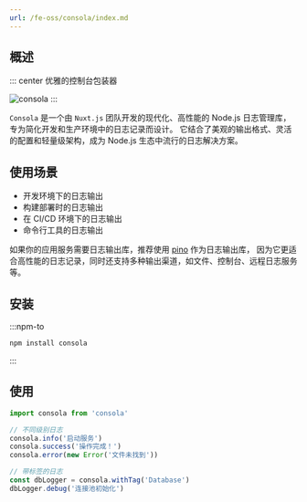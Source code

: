 ```yaml
---
url: /fe-oss/consola/index.md
---
```

&#x20;

## 概述

::: center
优雅的控制台包装器

![consola](https://github.com/unjs/consola/assets/904724/0e511ee6-2543-43ab-9eda-152f07134d94)
:::

`Consola` 是一个由 `Nuxt.js` 团队开发的现代化、高性能的 Node.js 日志管理库，专为简化开发和生产环境中的日志记录而设计。
它结合了美观的输出格式、灵活的配置和轻量级架构，成为 Node.js 生态中流行的日志解决方案。

## 使用场景

* 开发环境下的日志输出
* 构建部署时的日志输出
* 在 CI/CD 环境下的日志输出
* 命令行工具的日志输出

如果你的应用服务需要日志输出库，推荐使用 [pino](./pino.md) 作为日志输出库，
因为它更适合高性能的日志记录，同时还支持多种输出渠道，如文件、控制台、远程日志服务等。

## 安装

:::npm-to

```sh
npm install consola
```

:::

## 使用

```ts
import consola from 'consola'

// 不同级别日志
consola.info('启动服务')
consola.success('操作完成！')
consola.error(new Error('文件未找到'))

// 带标签的日志
const dbLogger = consola.withTag('Database')
dbLogger.debug('连接池初始化')
```
